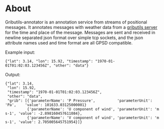 # About

Gributils-annotator is an annotation service from streams of
positional messages. It annotates messages with weather data from a
[gributils server](https://github.com/innovationgarage/gributils)
for the time and place of the message. Messages are
sent and received in newline separated json format over simple tcp
sockets, and the json attribute names used and time format are all
GPSD compatible.

Example input:

    {"lat": 3.14, "lon": 15.92, "timestamp": "1970-01-01T01:02:03.123456Z", "other": "data"}

Output:

    {"lat": 3.14,
     "lon": 15.92,
     "timestamp": "1970-01-01T01:02:03.123456Z",
     "other": "data",
     "grib": [{'parameterName': 'P Pressure',          'parameterUnit': 'Pa',    'value': 101633.03125000001}
              {'parameterName': 'U component of wind', 'parameterUnit': 'm s-1', 'value': -2.898160457611084},
              {'parameterName': 'V component of wind', 'parameterUnit': 'm s-1', 'value': 2.705005645751954}]}

